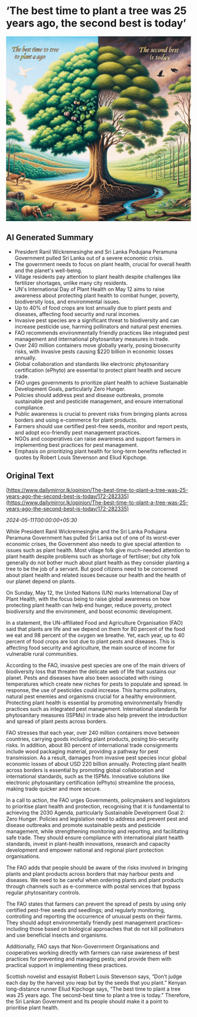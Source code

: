 # ‘The best time to plant a tree was 25 years ago, the second best is today’

![AI Image](ai_image.png)

## AI Generated Summary

- President Ranil Wickremesinghe and Sri Lanka Podujana Peramuna Government pulled Sri Lanka out of a severe economic crisis.
- The government needs to focus on plant health, crucial for overall health and the planet's well-being.
- Village residents pay attention to plant health despite challenges like fertilizer shortages, unlike many city residents.
- UN's International Day of Plant Health on May 12 aims to raise awareness about protecting plant health to combat hunger, poverty, biodiversity loss, and environmental issues.
- Up to 40% of food crops are lost annually due to plant pests and diseases, affecting food security and rural incomes.
- Invasive pest species are a significant threat to biodiversity and can increase pesticide use, harming pollinators and natural pest enemies.
- FAO recommends environmentally friendly practices like integrated pest management and international phytosanitary measures in trade.
- Over 240 million containers move globally yearly, posing biosecurity risks, with invasive pests causing $220 billion in economic losses annually.
- Global collaboration and standards like electronic phytosanitary certification (ePhyto) are essential to protect plant health and secure trade.
- FAO urges governments to prioritize plant health to achieve Sustainable Development Goals, particularly Zero Hunger.
- Policies should address pest and disease outbreaks, promote sustainable pest and pesticide management, and ensure international compliance.
- Public awareness is crucial to prevent risks from bringing plants across borders and using e-commerce for plant products.
- Farmers should use certified pest-free seeds, monitor and report pests, and adopt eco-friendly pest management practices.
- NGOs and cooperatives can raise awareness and support farmers in implementing best practices for pest management.
- Emphasis on prioritizing plant health for long-term benefits reflected in quotes by Robert Louis Stevenson and Eliud Kipchoge.

## Original Text

[https://www.dailymirror.lk/opinion/The-best-time-to-plant-a-tree-was-25-years-ago-the-second-best-is-today/172-282335](https://www.dailymirror.lk/opinion/The-best-time-to-plant-a-tree-was-25-years-ago-the-second-best-is-today/172-282335)

*2024-05-11T00:00:00+05:30*

While President Ranil Wickremesinghe and the Sri Lanka Podujana Peramuna Government has pulled Sri Lanka out of one of its worst-ever economic crises, the Government also needs to give special attention to issues such as plant health. Most village folk give much-needed attention to plant health despite problems such as shortage of fertiliser; but city folk generally do not bother much about plant health as they consider planting a tree to be the job of a servant. But good citizens need to be concerned about plant health and related issues because our health and the health of our planet depend on plants.

On Sunday, May 12, the United Nations (UN) marks International Day of Plant Health, with the focus being to raise global awareness on how protecting plant health can help end hunger, reduce poverty, protect biodiversity and the environment, and boost economic development.

In a statement, the UN-affiliated Food and Agriculture Organisation (FAO) said that plants are life and we depend on them for 80 percent of the food we eat and 98 percent of the oxygen we breathe. Yet, each year, up to 40 percent of food crops are lost due to plant pests and diseases. This is affecting food security and agriculture, the main source of income for vulnerable rural communities. 

According to the FAO, invasive pest species are one of the main drivers of biodiversity loss that threaten the delicate web of life that sustains our planet. Pests and diseases have also been associated with rising temperatures which create new niches for pests to populate and spread. In response, the use of pesticides could increase. This harms pollinators, natural pest enemies and organisms crucial for a healthy environment. Protecting plant health is essential by promoting environmentally friendly practices such as integrated pest management. International standards for phytosanitary measures (ISPMs) in trade also help prevent the introduction and spread of plant pests across borders.

FAO stresses that each year, over 240 million containers move between countries, carrying goods including plant products, posing bio-security risks. In addition, about 80 percent of international trade consignments include wood packaging material, providing a pathway for pest transmission. As a result, damages from invasive pest species incur global economic losses of about USD 220 billion annually. Protecting plant health across borders is essential by promoting global collaboration and international standards, such as the ISPMs. Innovative solutions like electronic phytosanitary certification (ePhyto) streamline the process, making trade quicker and more secure. 

In a call to action, the FAO urges Governments, policymakers and legislators to prioritise plant health and protection, recognising that it is fundamental to achieving the 2030 Agenda, particularly Sustainable Development Goal 2: Zero Hunger. Policies and legislation need to address and prevent pest and disease outbreaks and promote sustainable pests and pesticide management, while strengthening monitoring and reporting, and facilitating safe trade. They should ensure compliance with international plant health standards, invest in plant-health innovations, research and capacity development and empower national and regional plant protection organisations. 

The FAO adds that people should be aware of the risks involved in bringing plants and plant products across borders that may harbour pests and diseases. We need to be careful when ordering plants and plant products through channels such as e-commerce with postal services that bypass regular phytosanitary controls.

The FAO states that farmers can prevent the spread of pests by using only certified pest-free seeds and seedlings; and regularly monitoring, controlling and reporting the occurrence of unusual pests on their farms. They should adopt environmentally friendly pest management practices–including those based on biological approaches that do not kill pollinators and use beneficial insects and organisms.

Additionally, FAO says that Non-Government Organisations and cooperatives working directly with farmers can raise awareness of best practices for preventing and managing pests; and provide them with practical support in implementing these practices. 

Scottish novelist and essayist Robert Louis Stevenson says, “Don’t judge each day by the harvest you reap but by the seeds that you plant.” Kenyan long-distance runner Eliud Kipchoge says, “The best time to plant a tree was 25 years ago. The second-best time to plant a tree is today.” Therefore, the Sri Lankan Government and its people should make it a point to prioritise plant health.

